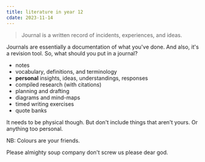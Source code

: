 ```yaml
---
title: literature in year 12
cdate: 2023-11-14
---
```


> Journal is a written record of incidents, experiences, and ideas.

Journals are essentially a documentation of what you've done. And also, it's a revision tool. So, what should you put in a journal?

- notes
- vocabulary, definitions, and terminology
- **personal** insights, ideas, understandings, responses
- compiled research (with citations)
- planning and drafting
- diagrams and mind-maps
- timed writing exercises
- quote banks

It needs to be physical though. But don't include things that aren't yours. Or anything too personal.

NB: Colours are your friends.

Please almighty soup company don't screw us please dear god.
